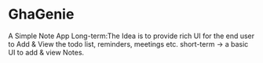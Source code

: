 # GhaGenie
A Simple Note App 
Long-term:The Idea is to provide rich UI for the end user to Add & View the todo list, reminders, meetings etc.
short-term -> a basic UI to add & view Notes.
